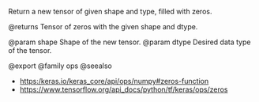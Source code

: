 Return a new tensor of given shape and type, filled with zeros.

@returns
    Tensor of zeros with the given shape and dtype.

@param shape Shape of the new tensor.
@param dtype Desired data type of the tensor.

@export
@family ops
@seealso
+ <https:/keras.io/keras_core/api/ops/numpy#zeros-function>
+ <https://www.tensorflow.org/api_docs/python/tf/keras/ops/zeros>
